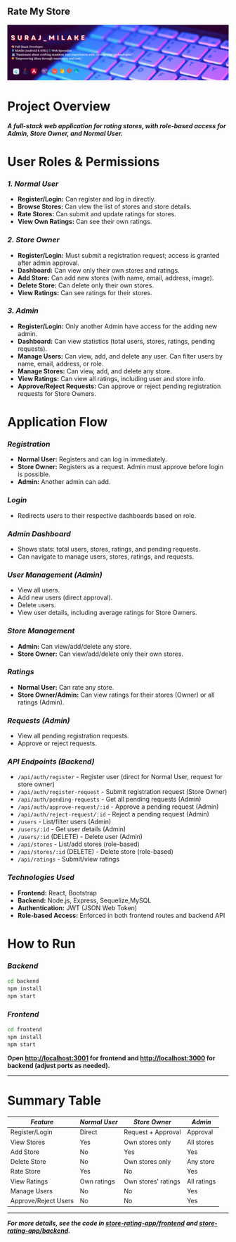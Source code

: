 ## Rate My Store

![Banner](https://github.com/MilakeSuraj/Tic_Tac_Toe_Game/blob/main/Beige%20Modern%20Elegant%20Personal%20LinkedIn%20Banner%20(1).png?raw=true)

# Project Overview

***A full-stack web application for rating stores, with role-based access for Admin, Store Owner, and Normal User.***

# User Roles & Permissions

### ***1. Normal User***
- **Register/Login:** Can register and log in directly.
- **Browse Stores:** Can view the list of stores and store details.
- **Rate Stores:** Can submit and update ratings for stores.
- **View Own Ratings:** Can see their own ratings.

### ***2. Store Owner***
- **Register/Login:** Must submit a registration request; access is granted after admin approval.
- **Dashboard:** Can view only their own stores and ratings.
- **Add Store:** Can add new stores (with name, email, address, image).
- **Delete Store:** Can delete only their own stores.
- **View Ratings:** Can see ratings for their stores.

### ***3. Admin***
- **Register/Login:** Only another Admin have access for the adding new admin.
- **Dashboard:** Can view statistics (total users, stores, ratings, pending requests).
- **Manage Users:** Can view, add, and delete any user. Can filter users by name, email, address, or role.
- **Manage Stores:** Can view, add, and delete any store.
- **View Ratings:** Can view all ratings, including user and store info.
- **Approve/Reject Requests:** Can approve or reject pending registration requests for Store Owners.

# Application Flow

### ***Registration***
- **Normal User:** Registers and can log in immediately.
- **Store Owner:** Registers as a request. Admin must approve before login is possible.
- **Admin:** Another admin can add.

### ***Login***
- Redirects users to their respective dashboards based on role.

### ***Admin Dashboard*** 
- Shows stats: total users, stores, ratings, and pending requests.
- Can navigate to manage users, stores, ratings, and requests.

### ***User Management (Admin)***
- View all users.
- Add new users (direct approval).
- Delete users.
- View user details, including average ratings for Store Owners.

### ***Store Management*** 
- **Admin:** Can view/add/delete any store.
- **Store Owner:** Can view/add/delete only their own stores.

### ***Ratings***
- **Normal User:** Can rate any store.
- **Store Owner/Admin:** Can view ratings for their stores (Owner) or all ratings (Admin).

### ***Requests (Admin)***
- View all pending registration requests.
- Approve or reject requests.

### ***API Endpoints (Backend)***

- `/api/auth/register` - Register user (direct for Normal User, request for store owner)
- `/api/auth/register-request` - Submit registration request (Store Owner)
- `/api/auth/pending-requests` - Get all pending requests (Admin)
- `/api/auth/approve-request/:id` - Approve a pending request (Admin)
- `/api/auth/reject-request/:id` - Reject a pending request (Admin)
- `/users` - List/filter users (Admin)
- `/users/:id` - Get user details (Admin)
- `/users/:id` (DELETE) - Delete user (Admin)
- `/api/stores` - List/add stores (role-based)
- `/api/stores/:id` (DELETE) - Delete store (role-based)
- `/api/ratings` - Submit/view ratings

### ***Technologies Used*** 

- **Frontend:** React, Bootstrap
- **Backend:** Node.js, Express, Sequelize,MySQL
- **Authentication:** JWT (JSON Web Token)
- **Role-based Access:** Enforced in both frontend routes and backend API

# How to Run

### ***Backend***
```sh
cd backend
npm install
npm start
```

### ***Frontend***
```sh
cd frontend
npm install
npm start
```

**Open [http://localhost:3001](http://localhost:3001) for frontend and [http://localhost:3000](http://localhost:3000) for backend (adjust ports as needed).**

---

# Summary Table

| ***Feature***          | ***Normal User***| ***Store Owner*** | ***Admin***               |
|------------------------|-------------|---------------------|----------------------|
| Register/Login         | Direct      | Request + Approval  | Approval             |
| View Stores            | Yes         | Own stores only     | All stores           |
| Add Store              | No          | Yes                 | Yes                  |
| Delete Store           | No          | Own stores only     | Any store            |
| Rate Store             | Yes         | No                  | Yes                  |
| View Ratings           | Own ratings | Own stores' ratings | All ratings          |
| Manage Users           | No          | No                  | Yes                  |
| Approve/Reject Users   | No          | No                  | Yes                  |

---

***For more details, see the code in [store-rating-app/frontend](https://github.com/MilakeSuraj/Rate_My_Shop/tree/master/store-rating-app/frontend) and [store-rating-app/backend](https://github.com/MilakeSuraj/Rate_My_Shop/tree/master/store-rating-app/backend).***
